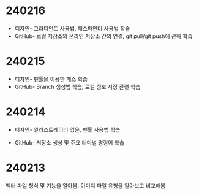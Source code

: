 # 240216
* 디자인- 그라디언트 사용법, 패스파인더 사용법 학습
* GitHub- 로컬 저장소와 온라인 저장소 간의 연결, git pull/git push에 관해 학습
# 240215<br>
* 디자인- 펜툴을 이용한 패스 학습
* GitHub- Branch 생성법 학습, 로컬 정보 저장 관련 학습
# 240214<br>
- 디자인- 일러스트레이터 입문, 펜툴 사용법 학습
+ GitHub- 저장소 생성 및 주요 터미널 명령어 학습
# 240213<br>
벡터 파일 형식 및 기능을 알아봄. 이미지 파일 유형을 알아보고 비교해봄
